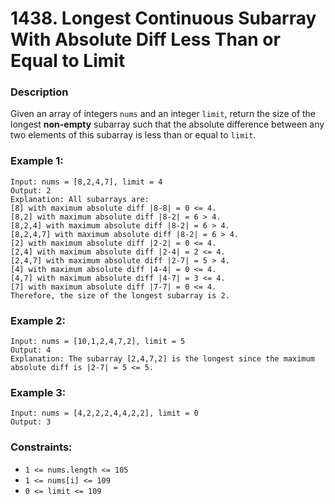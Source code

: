 # 1438. Longest Continuous Subarray With Absolute Diff Less Than or Equal to Limit

### Description

Given an array of integers `nums` and an integer `limit`, return the size of the longest **non-empty** subarray such that the absolute difference between any two elements of this subarray is less than or equal to `limit`.

 

### Example 1:

```
Input: nums = [8,2,4,7], limit = 4
Output: 2 
Explanation: All subarrays are: 
[8] with maximum absolute diff |8-8| = 0 <= 4.
[8,2] with maximum absolute diff |8-2| = 6 > 4. 
[8,2,4] with maximum absolute diff |8-2| = 6 > 4.
[8,2,4,7] with maximum absolute diff |8-2| = 6 > 4.
[2] with maximum absolute diff |2-2| = 0 <= 4.
[2,4] with maximum absolute diff |2-4| = 2 <= 4.
[2,4,7] with maximum absolute diff |2-7| = 5 > 4.
[4] with maximum absolute diff |4-4| = 0 <= 4.
[4,7] with maximum absolute diff |4-7| = 3 <= 4.
[7] with maximum absolute diff |7-7| = 0 <= 4. 
Therefore, the size of the longest subarray is 2.
```

### Example 2:

```
Input: nums = [10,1,2,4,7,2], limit = 5
Output: 4 
Explanation: The subarray [2,4,7,2] is the longest since the maximum absolute diff is |2-7| = 5 <= 5.
```

### Example 3:

```
Input: nums = [4,2,2,2,4,4,2,2], limit = 0
Output: 3
```

### Constraints:

 - `1 <= nums.length <= 105`
 - `1 <= nums[i] <= 109`
 - `0 <= limit <= 109`

